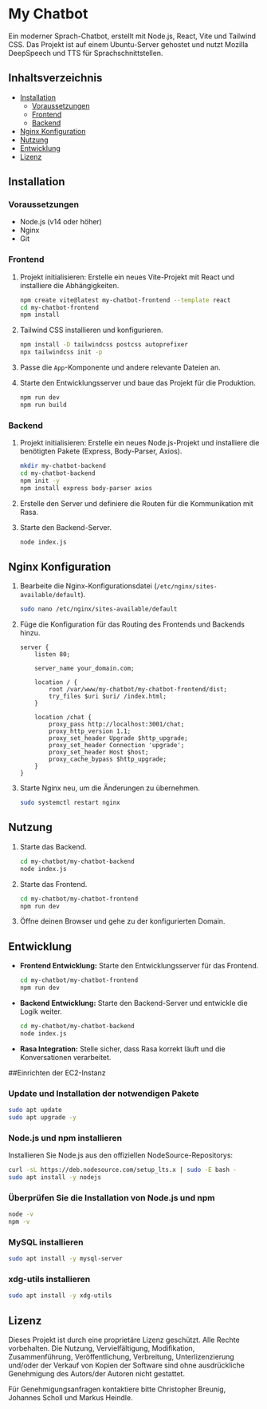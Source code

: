 # My Chatbot

Ein moderner Sprach-Chatbot, erstellt mit Node.js, React, Vite und Tailwind CSS. Das Projekt ist auf einem Ubuntu-Server gehostet und nutzt Mozilla DeepSpeech und TTS für Sprachschnittstellen.

## Inhaltsverzeichnis

- [Installation](#installation)
  - [Voraussetzungen](#voraussetzungen)
  - [Frontend](#frontend)
  - [Backend](#backend)
- [Nginx Konfiguration](#nginx-konfiguration)
- [Nutzung](#nutzung)
- [Entwicklung](#entwicklung)
- [Lizenz](#lizenz)

## Installation

### Voraussetzungen

- Node.js (v14 oder höher)
- Nginx
- Git

### Frontend

1. Projekt initialisieren: Erstelle ein neues Vite-Projekt mit React und installiere die Abhängigkeiten.
    ```bash
    npm create vite@latest my-chatbot-frontend --template react
    cd my-chatbot-frontend
    npm install
    ```

2. Tailwind CSS installieren und konfigurieren.
    ```bash
    npm install -D tailwindcss postcss autoprefixer
    npx tailwindcss init -p
    ```

3. Passe die `App`-Komponente und andere relevante Dateien an.
4. Starte den Entwicklungsserver und baue das Projekt für die Produktion.
    ```bash
    npm run dev
    npm run build
    ```

### Backend

1. Projekt initialisieren: Erstelle ein neues Node.js-Projekt und installiere die benötigten Pakete (Express, Body-Parser, Axios).
    ```bash
    mkdir my-chatbot-backend
    cd my-chatbot-backend
    npm init -y
    npm install express body-parser axios
    ```

2. Erstelle den Server und definiere die Routen für die Kommunikation mit Rasa.
3. Starte den Backend-Server.
    ```bash
    node index.js
    ```


## Nginx Konfiguration

1. Bearbeite die Nginx-Konfigurationsdatei (`/etc/nginx/sites-available/default`).
    ```bash
    sudo nano /etc/nginx/sites-available/default
    ```

2. Füge die Konfiguration für das Routing des Frontends und Backends hinzu.
    ```nginx
    server {
        listen 80;

        server_name your_domain.com;

        location / {
            root /var/www/my-chatbot/my-chatbot-frontend/dist;
            try_files $uri $uri/ /index.html;
        }

        location /chat {
            proxy_pass http://localhost:3001/chat;
            proxy_http_version 1.1;
            proxy_set_header Upgrade $http_upgrade;
            proxy_set_header Connection 'upgrade';
            proxy_set_header Host $host;
            proxy_cache_bypass $http_upgrade;
        }
    }
    ```

3. Starte Nginx neu, um die Änderungen zu übernehmen.
    ```bash
    sudo systemctl restart nginx
    ```

## Nutzung

1. Starte das Backend.
    ```bash
    cd my-chatbot/my-chatbot-backend
    node index.js
    ```

2. Starte das Frontend.
    ```bash
    cd my-chatbot/my-chatbot-frontend
    npm run dev
    ```

3. Öffne deinen Browser und gehe zu der konfigurierten Domain.

## Entwicklung

- **Frontend Entwicklung:** Starte den Entwicklungsserver für das Frontend.
    ```bash
    cd my-chatbot/my-chatbot-frontend
    npm run dev
    ```

- **Backend Entwicklung:** Starte den Backend-Server und entwickle die Logik weiter.
    ```bash
    cd my-chatbot/my-chatbot-backend
    node index.js
    ```

- **Rasa Integration:** Stelle sicher, dass Rasa korrekt läuft und die Konversationen verarbeitet.

##Einrichten der EC2-Instanz 

### Update und Installation der notwendigen Pakete
```bash
sudo apt update
sudo apt upgrade -y
```
### Node.js und npm installieren
Installieren Sie Node.js aus den offiziellen NodeSource-Repositorys:
```bash
curl -sL https://deb.nodesource.com/setup_lts.x | sudo -E bash -
sudo apt install -y nodejs
```
### Überprüfen Sie die Installation von Node.js und npm
```bash
node -v
npm -v
```
### MySQL installieren
```bash
sudo apt install -y mysql-server
```
### xdg-utils installieren
```bash
sudo apt install -y xdg-utils
```

## Lizenz

Dieses Projekt ist durch eine proprietäre Lizenz geschützt. Alle Rechte vorbehalten. Die Nutzung, Vervielfältigung, Modifikation, Zusammenführung, Veröffentlichung, Verbreitung, Unterlizenzierung und/oder der Verkauf von Kopien der Software sind ohne ausdrückliche Genehmigung des Autors/der Autoren nicht gestattet.

Für Genehmigungsanfragen kontaktiere bitte Christopher Breunig, Johannes Scholl und Markus Heindle.
